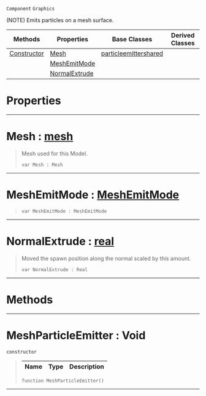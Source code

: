  `Component` `Graphics`



(NOTE) Emits particles on a mesh surface.

|Methods|Properties|Base Classes|Derived Classes|
|---|---|---|---|
|[ Constructor](meshparticleemitter.md#meshparticleemitter-void)|[ Mesh](meshparticleemitter.md#mesh-zilch-engine-documen)|[particleemittershared](particleemittershared.md)| |
| |[ MeshEmitMode](meshparticleemitter.md#meshemitmode-zilch-engine)| | |
| |[ NormalExtrude](meshparticleemitter.md#normalextrude-zilch-engin)| | |


 #  Properties


---  
 #  Mesh : [mesh](mesh.md)

> Mesh used for this Model.
> ``` lang=cpp, name=Nada
> var Mesh : Mesh


---  
 #  MeshEmitMode : [MeshEmitMode](../enum_reference.md#meshemitmode)

> 
> ``` lang=cpp, name=Nada
> var MeshEmitMode : MeshEmitMode


---  
 #  NormalExtrude : [real](../nada_base_types/real.md)

> Moved the spawn position along the normal scaled by this amount.
> ``` lang=cpp, name=Nada
> var NormalExtrude : Real


---  
 #  Methods


---  
 #  MeshParticleEmitter : Void

 `constructor`

> 
> |Name|Type|Description|
> |---|---|---|
> ``` lang=cpp, name=Nada
> function MeshParticleEmitter()
> ``` 


---  
 

 